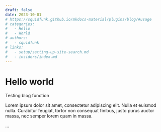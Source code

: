 ```yaml
---
draft: false 
date: 2023-10-01
# https://squidfunk.github.io/mkdocs-material/plugins/blog/#usage
# categories:
#   - Hello
#   - World
# authors:
#   - squidfunk
# links:
#   - setup/setting-up-site-search.md
#   - insiders/index.md
---
```


# Hello world
Testing blog function

Lorem ipsum dolor sit amet, consectetur adipiscing elit. Nulla et euismod
nulla. Curabitur feugiat, tortor non consequat finibus, justo purus auctor
massa, nec semper lorem quam in massa.

<!-- more -->
...